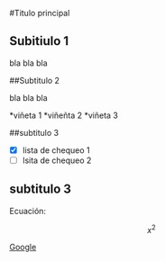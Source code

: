 #Titulo principal
## Subitiulo 1
bla bla bla

##Subtitulo 2

bla bla bla

*viñeta 1
*viñeñta 2
*viñeta 3

##subtitulo 3

- [X] lista de chequeo 1
- [ ] lsita de chequeo 2

## subtitulo 3

Ecuación:

$$ x^2$$

[Google](https://www.google.com/)
